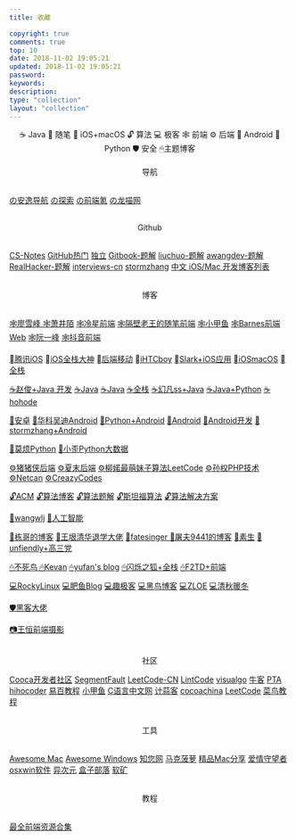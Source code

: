```yaml
---
title: 收藏

copyright: true
comments: true
top: 10
date: 2018-11-02 19:05:21
updated: 2018-11-02 19:05:21
password: 
keywords:
description: 
type: "collection"
layout: "collection"
---
```


<!--<center>欢迎</center>-->

<center> ☕️ Java 🗻 随笔  iOS+macOS 🔓 算法 💻 极客 🕸 前端 ⚙ 后端 🍩 Android 🐍 Python 🛡 安全 🖱主题博客</center>

</br>

<!--more-->

<center>导航</center>

</br>

[の安逸导航](https://anyi.life/) [の探索](https://go.anyi.life/) [の前端氪](https://csskr.com/) [の龙喵网](http://ailongmiao.com/) 

</br>

<center>Github</center>

</br>

 [CS-Notes](https://github.com/CyC2018/CS-Notes) [GitHub热门](http://github.dashgame.com/) [独立](https://josephchang10.github.io/chinese-indie-hackers/) [Gitbook-题解](https://algorithm.yuanbin.me/zh-hans/) [liuchuo-题解](https://github.com/liuchuo) [awangdev-题解](https://github.com/awangdev) [RealHacker-题解](https://github.com/RealHacker) [interviews-cn](https://github.com/kdn251)  [stormzhang](https://github.com/stormzhang)  [中文 iOS/Mac 开发博客列表](https://github.com/tangqiaoboy/iOSBlogCN)  

</br>

<center>博客</center>

</br>

 [🕸廖雪峰 ](https://www.liaoxuefeng.com/)  [🕸萧井陌](https://www.zhihu.com/people/xiao-jing-mo/activities)  [🕸冷星前端](https://lengxing.club/) [🕸隔壁老王的随笔前端](https://dojay.cn/)  [🕸小甲鱼](https://ilovefishc.com/)  [🕸Barnes前端Web](https://kinegratii.github.io/)  [🕸阮一峰](http://www.ruanyifeng.com/blog/)  [🕸抖音前端](https://blog.daraw.cn/) 

 [腾讯iOS](http://billchan.me/)   [iOS全栈大神](http://www.saitjr.com/)  [后端移动](http://qiuchengjia.cn/)    [iHTCboy](https://ihtcboy.com/)  [Slark+iOS应用](https://slarker.me/)  [iOSmacOS](https://blog.sunnyyoung.net/)  [全栈](http://www.mdslq.cn) 

 [☕️赵俊+Java 开发](http://www.zhaojun.im/)  [☕️Java](https://ryanc.cc/)  [☕️Java](https://ahaochan.github.io/)  [☕️全栈](https://www.baixiaojian.com/)  [☕️幻凡ss+Java](https://hfanss.com/)  [☕️Java+Python](http://anlan.club/) [☕️hohode](http://www.hohode.com/) 

 [🍩安卓](https://jerryc.me/)  [🍩华科吴迪Android](https://www.viseator.com/)  [🍩Python+Android](https://lovenight.github.io/)  [🍩Android](http://www.heqiangfly.com/)  [🍩Android开发](http://loody.github.io/)  [🍩stormzhang+Android](http://stormzhang.com/posts/) 

 [🐍莫烦Python](https://morvanzhou.github.io/)  [🐍小歪Python大数据](https://zhangslob.github.io/) 

 [⚙猪猪侠后端](https://www.ofind.cn/)  [⚙夏末后端](https://notes.doublemine.me/) [⚙柳婼最萌妹子算法LeetCode](https://www.liuchuo.net/)  [⚙孙权PHP技术](https://www.sundabao.com/)  [⚙Netcan](http://www.netcan666.com/)  [⚙CreazyCodes](https://blog.fastrun.cn/) 

 [🔓ACM](https://lruihao.cn/)  [🔓算法博客](http://www.wutianqi.com/) [🔓算法题解](https://ita.skanev.com/index.html)  [🔓斯坦福算法](https://web.stanford.edu/class/cs97si/)  [🔓算法解决方案](https://walkccc.github.io/CLRS/) 

 [🔑wangwlj](http://wangwlj.com/)  [🔑人工智能](https://face2ai.com/) 

 [🗻栋哥的博客](https://liuyandong.com/)  [🗻王垠清华退学大佬](http://www.yinwang.org/#)  [🗻fatesinger ](https://fatesinger.com/)  [🗻屠夫9441的博客](https://www.haomwei.com/)  [🗻素生](http://z.arlmy.me/)   [🗻unfiendly+高三党](http://www.myloveru.cn/) 

[ 🖱不死鸟 ](https://lai.yuweining.cn/)  [🖱Kevan](https://www.qqstop.cn/)  [🖱yufan's blog](https://yufanboke.top/) [🖱闪烁之狐+全栈](https://blinkfox.github.io/) [🖱F2TD+前端](https://www.f2td.com/)

 [💻RockyLinux](https://www.rocky.hk/) [💻肥鱼Blog](https://www.feiyuyu.net/)  [💻趣极客](https://qugeek.com/blog/) [💻黑鸟博客](https://guihet.com/)  [💻ZLOE](https://zhang18.top/) [💻清秋暖冬](https://www.qinkei.com/) 

 [🛡黑客大佬](https://www.leavesongs.com/#) 

 [📷王恒前端摄影](http://blog.adymilk.cn/) 

</br>

<center>社区</center>



[Cooca开发者社区](https://www.cocoaz.com/) [SegmentFault](https://segmentfault.com/) [LeetCode-CN](https://leetcode-cn.com/) [LintCode](https://www.lintcode.com/) [visualgo](https://visualgo.net/zh) [牛客](https://www.nowcoder.com/) [PTA](https://pintia.cn/problem-sets) [hihocoder](http://hihocoder.com/) [易百教程](https://www.yiibai.com/) [小甲鱼](https://ilovefishc.com/) [C语言中文网](http://c.biancheng.net/) [计蒜客](https://www.jisuanke.com/) [cocoachina](http://www.cocoachina.com/) [LeetCode](https://leetcode.com/problemset/all/) [菜鸟教程](http://www.runoob.com/) 

</br>

<center>工具</center>

</br>

[Awesome Mac](http://wangchujiang.com/awesome-mac/index.zh.html)  [Awesome Windows](https://github.com/Awesome-Windows/Awesome/blob/master/README-cn.md)  [知您网](https://www.zhinin.com/) [马克菠萝](http://www.macbl.com/) [精品Mac分享](http://xclient.info/?t=22dcd3c249bc291a24ef20acc97a97f9947a0846) [爱情守望者](https://www.waitsun.com/) [osxwin软件](http://www.osxwin.com/) [异次元](https://www.iplaysoft.com/) [盒子部落](https://hezibuluo.com/) [软矿](https://www.rkdot.com/) 

</br>

<center>教程</center>

</br>

[最全前端资源合集](https://www.qqstop.cn/archives/15.html)